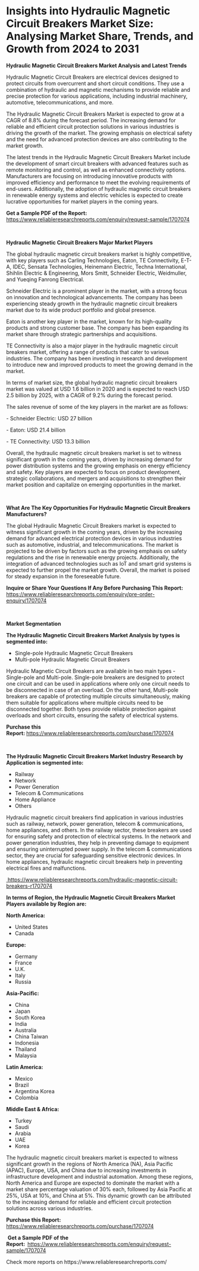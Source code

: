 <p><h1>Insights into Hydraulic Magnetic Circuit Breakers Market Size: Analysing Market Share, Trends, and Growth from 2024 to 2031</h1></p><p><strong>Hydraulic Magnetic Circuit Breakers Market Analysis and Latest Trends</strong></p>
<p><p>Hydraulic Magnetic Circuit Breakers are electrical devices designed to protect circuits from overcurrent and short circuit conditions. They use a combination of hydraulic and magnetic mechanisms to provide reliable and precise protection for various applications, including industrial machinery, automotive, telecommunications, and more.</p><p>The Hydraulic Magnetic Circuit Breakers Market is expected to grow at a CAGR of 8.8% during the forecast period. The increasing demand for reliable and efficient circuit protection solutions in various industries is driving the growth of the market. The growing emphasis on electrical safety and the need for advanced protection devices are also contributing to the market growth.</p><p>The latest trends in the Hydraulic Magnetic Circuit Breakers Market include the development of smart circuit breakers with advanced features such as remote monitoring and control, as well as enhanced connectivity options. Manufacturers are focusing on introducing innovative products with improved efficiency and performance to meet the evolving requirements of end-users. Additionally, the adoption of hydraulic magnetic circuit breakers in renewable energy systems and electric vehicles is expected to create lucrative opportunities for market players in the coming years.</p></p>
<p><strong>Get a Sample PDF of the Report:&nbsp;</strong> <a href="https://www.reliableresearchreports.com/enquiry/request-sample/1707074">https://www.reliableresearchreports.com/enquiry/request-sample/1707074</a></p>
<p>&nbsp;</p>
<p><strong>Hydraulic Magnetic Circuit Breakers Major Market Players</strong></p>
<p><p>The global hydraulic magnetic circuit breakers market is highly competitive, with key players such as Carling Technologies, Eaton, TE Connectivity, E-T-A, IDEC, Sensata Technologies, Heinemann Electric, Techna International, Shihlin Electric & Engineering, Mors Smitt, Schneider Electric, Weidmuller, and Yueqing Fanrong Electrical.</p><p>Schneider Electric is a prominent player in the market, with a strong focus on innovation and technological advancements. The company has been experiencing steady growth in the hydraulic magnetic circuit breakers market due to its wide product portfolio and global presence.</p><p>Eaton is another key player in the market, known for its high-quality products and strong customer base. The company has been expanding its market share through strategic partnerships and acquisitions.</p><p>TE Connectivity is also a major player in the hydraulic magnetic circuit breakers market, offering a range of products that cater to various industries. The company has been investing in research and development to introduce new and improved products to meet the growing demand in the market.</p><p>In terms of market size, the global hydraulic magnetic circuit breakers market was valued at USD 1.6 billion in 2020 and is expected to reach USD 2.5 billion by 2025, with a CAGR of 9.2% during the forecast period.</p><p>The sales revenue of some of the key players in the market are as follows:</p><p>- Schneider Electric: USD 27 billion</p><p>- Eaton: USD 21.4 billion</p><p>- TE Connectivity: USD 13.3 billion</p><p>Overall, the hydraulic magnetic circuit breakers market is set to witness significant growth in the coming years, driven by increasing demand for power distribution systems and the growing emphasis on energy efficiency and safety. Key players are expected to focus on product development, strategic collaborations, and mergers and acquisitions to strengthen their market position and capitalize on emerging opportunities in the market.</p></p>
<p>&nbsp;</p>
<p><strong>What Are The Key Opportunities For Hydraulic Magnetic Circuit Breakers Manufacturers?</strong></p>
<p><p>The global Hydraulic Magnetic Circuit Breakers market is expected to witness significant growth in the coming years, driven by the increasing demand for advanced electrical protection devices in various industries such as automotive, industrial, and telecommunications. The market is projected to be driven by factors such as the growing emphasis on safety regulations and the rise in renewable energy projects. Additionally, the integration of advanced technologies such as IoT and smart grid systems is expected to further propel the market growth. Overall, the market is poised for steady expansion in the foreseeable future.</p></p>
<p><strong>Inquire or Share Your Questions If Any Before Purchasing This Report:</strong> <a href="https://www.reliableresearchreports.com/enquiry/pre-order-enquiry/1707074">https://www.reliableresearchreports.com/enquiry/pre-order-enquiry/1707074</a></p>
<p>&nbsp;</p>
<p><strong>Market Segmentation</strong></p>
<p><strong>The Hydraulic Magnetic Circuit Breakers Market Analysis by types is segmented into:</strong></p>
<p><ul><li>Single-pole Hydraulic Magnetic Circuit Breakers</li><li>Multi-pole Hydraulic Magnetic Circuit Breakers</li></ul></p>
<p><p>Hydraulic Magnetic Circuit Breakers are available in two main types - Single-pole and Multi-pole. Single-pole breakers are designed to protect one circuit and can be used in applications where only one circuit needs to be disconnected in case of an overload. On the other hand, Multi-pole breakers are capable of protecting multiple circuits simultaneously, making them suitable for applications where multiple circuits need to be disconnected together. Both types provide reliable protection against overloads and short circuits, ensuring the safety of electrical systems.</p></p>
<p><strong>Purchase this Report:&nbsp;</strong><a href="https://www.reliableresearchreports.com/purchase/1707074">https://www.reliableresearchreports.com/purchase/1707074</a></p>
<p>&nbsp;</p>
<p><strong>The Hydraulic Magnetic Circuit Breakers Market Industry Research by Application is segmented into:</strong></p>
<p><ul><li>Railway</li><li>Network</li><li>Power Generation</li><li>Telecom & Communications</li><li>Home Appliance</li><li>Others</li></ul></p>
<p><p>Hydraulic magnetic circuit breakers find application in various industries such as railway, network, power generation, telecom & communications, home appliances, and others. In the railway sector, these breakers are used for ensuring safety and protection of electrical systems. In the network and power generation industries, they help in preventing damage to equipment and ensuring uninterrupted power supply. In the telecom & communications sector, they are crucial for safeguarding sensitive electronic devices. In home appliances, hydraulic magnetic circuit breakers help in preventing electrical fires and malfunctions.</p></p>
<p><a href="https://www.reliableresearchreports.com/hydraulic-magnetic-circuit-breakers-r1707074">&nbsp;https://www.reliableresearchreports.com/hydraulic-magnetic-circuit-breakers-r1707074</a></p>
<p><strong>In terms of Region, the Hydraulic Magnetic Circuit Breakers Market Players available by Region are:</strong></p>
<p>
    <p> <strong> North America: </strong>
        <ul>
            <li>United States</li>
            <li>Canada</li>
        </ul>
        </p> 
    <p> <strong> Europe: </strong>
        <ul>
            <li>Germany</li>
            <li>France</li>
            <li>U.K.</li>
            <li>Italy</li>
            <li>Russia</li>
        </ul>
        </p> 
    <p> <strong> Asia-Pacific: </strong>
        <ul>
            <li>China</li>
            <li>Japan</li>
            <li>South Korea</li>
            <li>India</li>
            <li>Australia</li>
            <li>China Taiwan</li>
            <li>Indonesia</li>
            <li>Thailand</li>
            <li>Malaysia</li>
        </ul>
        </p> 
    <p> <strong> Latin America: </strong>
        <ul>
            <li>Mexico</li>
            <li>Brazil</li>
            <li>Argentina Korea</li>
            <li>Colombia</li>
        </ul>
        </p> 
    <p> <strong> Middle East & Africa: </strong>
        <ul>
            <li>Turkey</li>
            <li>Saudi</li>
            <li>Arabia</li>
            <li>UAE</li>
            <li>Korea</li>
        </ul>
    </p>
    </p>
<p><p>The hydraulic magnetic circuit breakers market is expected to witness significant growth in the regions of North America (NA), Asia Pacific (APAC), Europe, USA, and China due to increasing investments in infrastructure development and industrial automation. Among these regions, North America and Europe are expected to dominate the market with a market share percentage valuation of 30% each, followed by Asia Pacific at 25%, USA at 10%, and China at 5%. This dynamic growth can be attributed to the increasing demand for reliable and efficient circuit protection solutions across various industries.</p></p>
<p><strong>Purchase this Report: </strong><a href="https://www.reliableresearchreports.com/purchase/1707074">https://www.reliableresearchreports.com/purchase/1707074</a></p>
<p>&nbsp;<strong>Get a Sample PDF of the Report:&nbsp;&nbsp;</strong><a href="https://www.reliableresearchreports.com/enquiry/request-sample/1707074">https://www.reliableresearchreports.com/enquiry/request-sample/1707074</a></p>
<p><strong></strong></p>
<p>Check more reports on https://www.reliableresearchreports.com/</p>